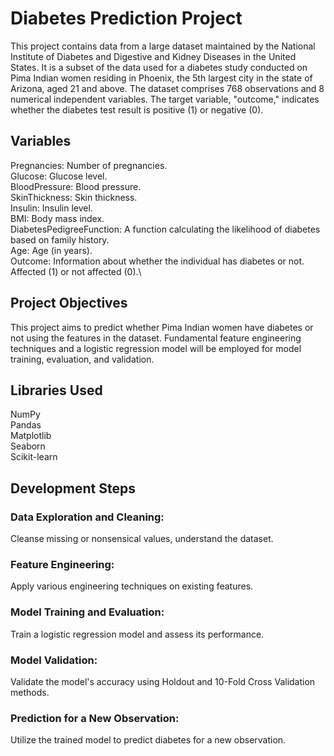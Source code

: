 # Diabetes Prediction Project
This project contains data from a large dataset maintained by the National Institute of Diabetes and Digestive and Kidney Diseases in the United States. It is a subset of the data used for a diabetes study conducted on Pima Indian women residing in Phoenix, the 5th largest city in the state of Arizona, aged 21 and above. The dataset comprises 768 observations and 8 numerical independent variables. The target variable, "outcome," indicates whether the diabetes test result is positive (1) or negative (0).
## Variables
Pregnancies: Number of pregnancies.\
Glucose: Glucose level.\
BloodPressure: Blood pressure.\
SkinThickness: Skin thickness.\
Insulin: Insulin level.\
BMI: Body mass index.\
DiabetesPedigreeFunction: A function calculating the likelihood of diabetes based on family history.\
Age: Age (in years).\
Outcome: Information about whether the individual has diabetes or not. Affected (1) or not affected (0).\
## Project Objectives
This project aims to predict whether Pima Indian women have diabetes or not using the features in the dataset. Fundamental feature engineering techniques and a logistic regression model will be employed for model training, evaluation, and validation.
## Libraries Used
NumPy\
Pandas\
Matplotlib\
Seaborn\
Scikit-learn
## Development Steps
### Data Exploration and Cleaning:
Cleanse missing or nonsensical values, understand the dataset.
### Feature Engineering:
Apply various engineering techniques on existing features.
### Model Training and Evaluation:
Train a logistic regression model and assess its performance.
### Model Validation:
Validate the model's accuracy using Holdout and 10-Fold Cross Validation methods.
### Prediction for a New Observation:
Utilize the trained model to predict diabetes for a new observation.

